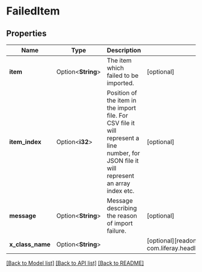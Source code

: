 # FailedItem

## Properties

Name | Type | Description | Notes
------------ | ------------- | ------------- | -------------
**item** | Option<**String**> | The item which failed to be imported. | [optional]
**item_index** | Option<**i32**> | Position of the item in the import file. For CSV file it will represent a line number, for JSON file it will represent an array index etc. | [optional]
**message** | Option<**String**> | Message describing the reason of import failure. | [optional]
**x_class_name** | Option<**String**> |  | [optional][readonly][default to com.liferay.headless.batch.engine.dto.v1_0.FailedItem]

[[Back to Model list]](../README.md#documentation-for-models) [[Back to API list]](../README.md#documentation-for-api-endpoints) [[Back to README]](../README.md)


